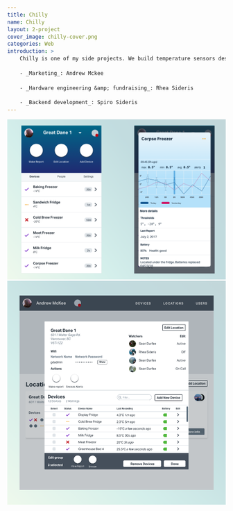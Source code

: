 ```yaml
---
title: Chilly
name: Chilly
layout: 2-project
cover_image: chilly-cover.png
categories: Web
introduction: >
    Chilly is one of my side projects. We build temperature sensors designed for the food service industry to help avoid product loss and improve food safety that results from to malfunctioning or broken fridges. Things aren't quite public ready, but here're some teaser screens. If you have any feedback (or are interested in buying the system?) please don't hesitate to [reach out](sean@house-house.design)<br/><br/>

    - _Marketing_: Andrew Mckee

    - _Hardware engineering &amp; fundraising_: Rhea Sideris

    - _Backend development_: Spiro Sideris
---
```


![Chilly dashboard mvp web design](./chilly/chilly-mobile.png)
![Chilly mobile mvp web design](./chilly/chilly-desktop.png)
